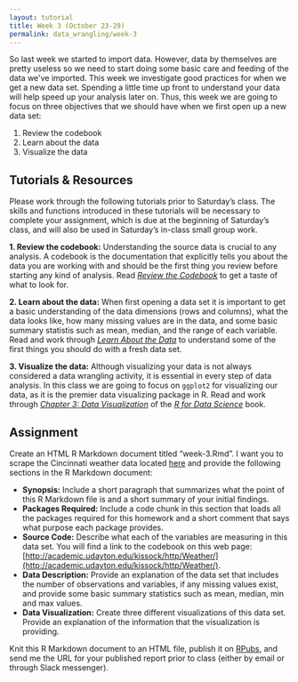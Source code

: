 ```yaml
---
layout: tutorial
title: Week 3 (October 23-29)
permalink: data_wrangling/week-3
---
```


So last week we started to import data. However, data by themselves are pretty useless so we need to start doing some basic care and feeding of the data we've imported. This week we investigate good practices for when we get a new data set. Spending a little time up front to understand your data will help speed up your analysis later on. Thus, this week we are going to focus on three objectives that we should have when we first open up a new data set:

1. Review the codebook
2. Learn about the data
3. Visualize the data

## Tutorials & Resources

Please work through the following tutorials prior to Saturday’s class. The skills and functions introduced in these tutorials will be necessary to complete your assignment, which is due at the beginning of Saturday’s class, and will also be used in Saturday’s in-class small group work.

__1. Review the codebook:__ Understanding the source data is crucial to any analysis. A codebook is the documentation that explicitly tells you about the data you are working with and should be the first thing you review before starting any kind of analysis. Read [*Review the Codebook*](codebook) to get a taste of what to look for.

__2. Learn about the data:__ When first opening a data set it is important to get a basic understanding of the data dimensions (rows and columns), what the data looks like, how many missing values are in the data, and some basic summary statistis such as mean, median, and the range of each variable. Read and work through [*Learn About the Data*](about_the_data) to understand some of the first things you should do with a fresh data set.

__3. Visualize the data:__ Although visualizing your data is not always considered a data wrangling activity, it is essential in every step of data analysis. In this class we are going to focus on `ggplot2` for visualizing our data, as it is the premier data visualizing package in R. Read and work through [*Chapter 3: Data Visualization*](http://r4ds.had.co.nz/data-visualisation.html) of the [*R for Data Science*](http://r4ds.had.co.nz/) book.


## Assignment

Create an HTML R Markdown document titled “week-3.Rmd”. I want you to scrape the Cincinnati weather data located [here](http://academic.udayton.edu/kissock/http/Weather/gsod95-current/OHCINCIN.txt) and provide the following sections in the R Markdown document:

- __Synopsis:__ Include a short paragraph that summarizes what the point of this R Markdown file is and a short summary of your initial findings.
- __Packages Required:__ Include a code chunk in this section that loads all the packages required for this homework and a short comment that says what purpose each package provides.
- __Source Code:__  Describe what each of the variables are measuring in this data set. You will find a link to the codebook on this web page: [http://academic.udayton.edu/kissock/http/Weather/](http://academic.udayton.edu/kissock/http/Weather/).
- __Data Description:__ Provide an explanation of the data set that includes the number of observations and variables, if any missing values exist, and provide some basic summary statistics such as mean, median, min and max values.
- __Data Visualization:__ Create three different visualizations of this data set. Provide an explanation of the information that the visualization is providing.

Knit this R Markdown document to an HTML file, publish it on [RPubs](https://rpubs.com/about/getting-started), and send me the URL for your published report prior to class (either by email or through Slack messenger).  


